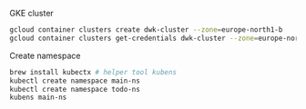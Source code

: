 GKE cluster
```bash
gcloud container clusters create dwk-cluster --zone=europe-north1-b
gcloud container clusters get-credentials dwk-cluster --zone=europe-north1-b
```

Create namespace
```bash
brew install kubectx # helper tool kubens
kubectl create namespace main-ns
kubectl create namespace todo-ns
kubens main-ns
```
